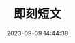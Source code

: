 ---
title: 即刻短文
date: 2023-09-09 14:44:38
comments: true
aside: false
top_img: false
type: essay
---